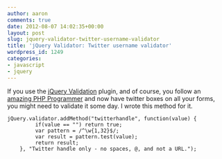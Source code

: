 ```yaml
---
author: aaron
comments: true
date: 2012-08-07 14:02:35+00:00
layout: post
slug: jquery-validator-twitter-username-validator
title: 'jQuery Validator: Twitter username validator'
wordpress_id: 1249
categories:
- javascript
- jquery
---
```


If you use the [jQuery Validation](http://docs.jquery.com/Plugins/Validation) plugin, and of course, you follow an [amazing PHP Programmer](http://twitter.com/aaronsaray) and now have twitter boxes on all your forms, you might need to validate it some day.  I wrote this method for it.


    
    
    jQuery.validator.addMethod("twitterhandle", function(value) {
    		 if(value == "") return true;
    		 var pattern = /^\w{1,32}$/;
    		 var result = pattern.test(value);
    		 return result;
    	}, "Twitter handle only - no spaces, @, and not a URL.");
    
